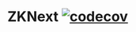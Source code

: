 # ZKNext [![codecov](https://codecov.io/gh/prncss-xyz/zknext/graph/badge.svg?token=Cr8b8ecEC5)](https://codecov.io/gh/prncss-xyz/zknext)
